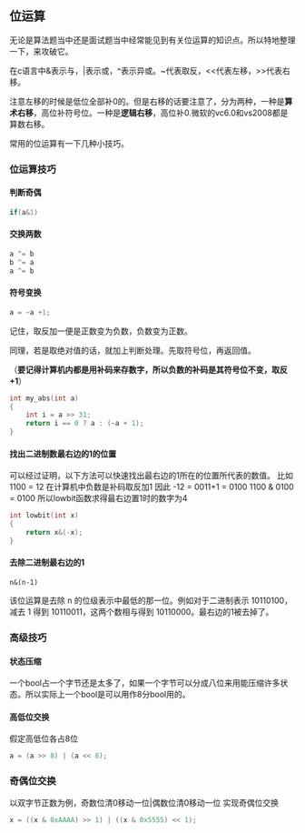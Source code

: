 ## 位运算

无论是算法题当中还是面试题当中经常能见到有关位运算的知识点。所以特地整理一下，来攻破它。

在c语言中&表示与，|表示或，^表示异或。~代表取反，<<代表左移，>>代表右移。

注意左移的时候是低位全部补0的。但是右移的话要注意了，分为两种，一种是**算术右移**，高位补符号位。一种是**逻辑右移**，高位补0.微软的vc6.0和vs2008都是算数右移。

常用的位运算有一下几种小技巧。

### 位运算技巧

#### 判断奇偶

``` c++
if(a&1)
```

#### 交换两数

``` c++
a ^= b
b ^= a
a ^= b
```

#### 符号变换

``` c++
a = ~a +1;
```

记住，取反加一便是正数变为负数，负数变为正数。

同理，若是取绝对值的话，就加上判断处理。先取符号位，再返回值。

（**要记得计算机内都是用补码来存数字，所以负数的补码是其符号位不变，取反+1**）

``` c++
int my_abs(int a)
{
    int i = a >> 31;
    return i == 0 ? a : (~a + 1);
}
```

#### 找出二进制数最右边的1的位置

可以经过证明，以下方法可以快速找出最右边的1所在的位置所代表的数值。
比如1100 = 12
在计算机中负数是补码取反加1
因此 -12 = 0011+1 = 0100
1100 & 0100 = 0100
所以lowbit函数求得最右边置1时的数字为4
``` c++
int lowbit(int x)
{
    return x&(-x);
}
```

#### 去除二进制最右边的1

`n&(n-1)`

该位运算是去除 n 的位级表示中最低的那一位。例如对于二进制表示 10110100，减去 1 得到 10110011，这两个数相与得到 10110000。最右边的1被去掉了。

### 高级技巧

#### 状态压缩
一个bool占一个字节还是太多了，如果一个字节可以分成八位来用能压缩许多状态。所以实际上一个bool是可以用作8分bool用的。

#### 高低位交换

假定高低位各占8位
``` c++
a = (a >> 8) | (a << 8);
```

### 奇偶位交换

以双字节正数为例，奇数位清0移动一位|偶数位清0移动一位 实现奇偶位交换
``` c++
x = ((x & 0xAAAA) >> 1) | ((x & 0x5555) << 1);
```
